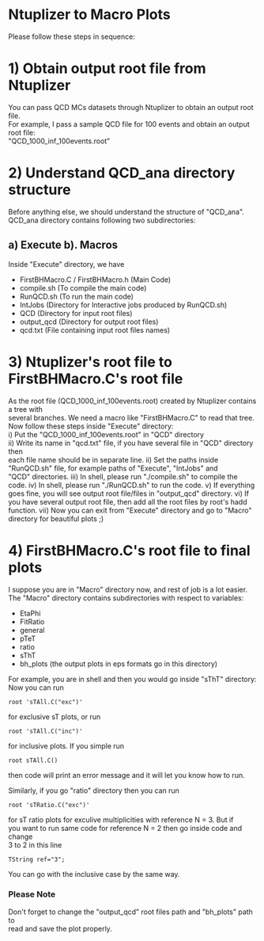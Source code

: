 # Ntuplizer to Macro Plots
Please follow these steps in sequence:
# 1) Obtain output root file from Ntuplizer
You can pass QCD MCs datasets through Ntuplizer to obtain an output root file.  
For example, I pass a sample QCD file for 100 events and obtain an output root file:  
"QCD_1000_inf_100events.root"  
# 2) Understand QCD_ana directory structure
Before anything else, we should understand the structure of "QCD_ana".  
QCD_ana directory contains following two subdirectories:    
## a) Execute b). Macros    
Inside "Execute" directory, we have  
- FirstBHMacro.C / FirstBHMacro.h (Main Code)
- compile.sh (To compile the main code)
- RunQCD.sh (To run the main code)
- IntJobs (Directory for Interactive jobs produced by RunQCD.sh)
- QCD (Directory for input root files)
- output_qcd (Directory for output root files)
- qcd.txt (File containing input root files names)
# 3) Ntuplizer's root file to FirstBHMacro.C's root file
As the root file (QCD_1000_inf_100events.root) created by Ntuplizer contains a tree with  
several branches. We need a macro like "FirstBHMacro.C" to read that tree.  
Now follow these steps inside "Execute" directory:  
i)   Put the "QCD_1000_inf_100events.root" in "QCD" directory  
ii)  Write its name in "qcd.txt" file, if you have several file in "QCD" directory then  
each file name should be in separate line.
ii)  Set the paths inside "RunQCD.sh" file, for example paths of "Execute", "IntJobs" and  
"QCD" directories.
iii) In shell, please run "./compile.sh" to compile the code.
iv)  In shell, please run "./RunQCD.sh" to run the code.
v)   If everything goes fine, you will see output root file/files in "output_qcd" directory.
vi)  If you have several output root file, then add all the root files by root's hadd function.
vii) Now you can exit from "Execute" directory and go to "Macro" directory for beautiful plots ;)
# 4) FirstBHMacro.C's root file to final plots
I suppose you are in "Macro" directory now, and rest of job is a lot easier.
The "Macro" directory contains subdirectories with respect to variables:
- EtaPhi   
- FitRatio 
- general  
- pTeT     
- ratio    
- sThT  
- bh_plots (the output plots in eps formats go in this directory)

For example, you are in shell and then you would go inside "sThT" directory:
Now you can run
```
root 'sTAll.C("exc")'
```
for exclusive sT plots, or run 
```
root 'sTAll.C("inc")'
```
for inclusive plots.
If you simple run
```
root sTAll.C()
```
then code will print an error message and it will let you know how to run.

Similarly, if you go "ratio" directory then you can run
```
root 'sTRatio.C("exc")'
``` 
for sT ratio plots for exculive multiplicities with reference N = 3. But if   
you want to run same code for reference N = 2 then go inside code and change  
3 to 2 in this line
```
TString ref="3";
```
You can go with the inclusive case by the same way.
### Please Note
Don't forget to change the "output_qcd" root files path  and "bh_plots" path to   
read and save the plot properly.




